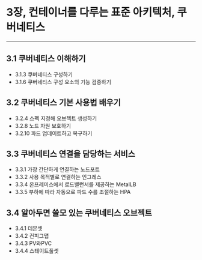 # 3장, 컨테이너를 다루는 표준 아키텍처, 쿠버네티스
---
## 3.1 쿠버네티스 이해하기
- 3.1.3 쿠버네티스 구성하기
- 3.1.6 쿠버네티스 구성 요소의 기능 검증하기
## 3.2 쿠버네티스 기본 사용법 배우기
- 3.2.4 스펙 지정해 오브젝트 생성하기
- 3.2.8 노드 자원 보호하기
- 3.2.10 파드 업데이트하고 복구하기
## 3.3 쿠버네티스 연결을 담당하는 서비스
- 3.3.1 가장 간단하게 연결하는 노드포트
- 3.3.2 사용 목적별로 연결하는 인그레스
- 3.3.4 온프레미스에서 로드밸런서를 제공하는 MetalLB
- 3.3.5 부하에 따라 자동으로 파드 수를 조절하는 HPA
## 3.4 알아두면 쓸모 있는 쿠버네티스 오브젝트
- 3.4.1 데몬셋
- 3.4.2 컨피그맵
- 3.4.3 PV와PVC
- 3.4.4 스테이트풀셋